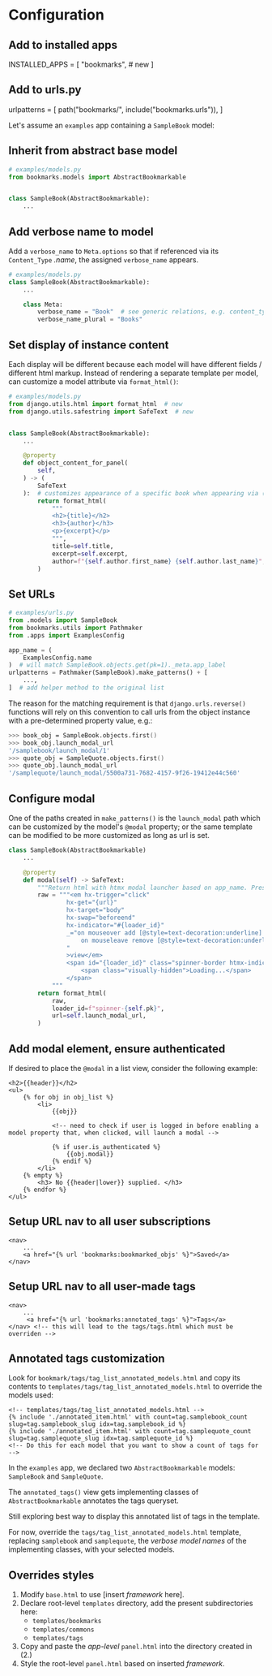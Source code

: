 # Configuration

## Add to installed apps

INSTALLED_APPS = [
    "bookmarks", # new
]

## Add to urls.py

urlpatterns = [
    path("bookmarks/", include("bookmarks.urls")),
]

Let's assume an `examples` app containing a `SampleBook` model:

## Inherit from abstract base model

```python
# examples/models.py
from bookmarks.models import AbstractBookmarkable


class SampleBook(AbstractBookmarkable):
    ...
```

## Add verbose name to model

Add a `verbose_name` to `Meta.options` so that if referenced via its `Content_Type` _.name_, the assigned `verbose_name` appears.

```python
# examples/models.py
class SampleBook(AbstractBookmarkable):
    ...

    class Meta:
        verbose_name = "Book"  # see generic relations, e.g. content_type.name
        verbose_name_plural = "Books"
```

## Set display of instance content

Each display will be different because each model will have different fields / different html markup. Instead of rendering a separate template per model, can customize a model attribute via `format_html()`:

```python
# examples/models.py
from django.utils.html import format_html  # new
from django.utils.safestring import SafeText  # new


class SampleBook(AbstractBookmarkable):
    ...

    @property
    def object_content_for_panel(
        self,
    ) -> (
        SafeText
    ):  # customizes appearance of a specific book when appearing via (a) the launch_modal_func or (b) the get_item_func
        return format_html(
            """
            <h2>{title}</h2>
            <h3>{author}</h3>
            <p>{excerpt}</p>
            """,
            title=self.title,
            excerpt=self.excerpt,
            author=f"{self.author.first_name} {self.author.last_name}",
        )
```

## Set URLs

```python
# examples/urls.py
from .models import SampleBook
from bookmarks.utils import Pathmaker
from .apps import ExamplesConfig

app_name = (
    ExamplesConfig.name
)  # will match SampleBook.objects.get(pk=1)._meta.app_label
urlpatterns = Pathmaker(SampleBook).make_patterns() + [
    ...,
]  # add helper method to the original list
```

The reason for the matching requirement is that `django.urls.reverse()` functions will rely on this convention to call urls from the object instance with a pre-determined property value, e.g.:

```zsh
>>> book_obj = SampleBook.objects.first()
>>> book_obj.launch_modal_url
'/samplebook/launch_modal/1'
>>> quote_obj = SampleQuote.objects.first()
>>> quote_obj.launch_modal_url
'/samplequote/launch_modal/5500a731-7682-4157-9f26-19412e44c560'
```

## Configure modal

One of the paths created in `make_patterns()` is the `launch_modal` path which can be customized by the model's `@modal` property; or the same template can be modified to be more customized as long as url is set.

```py
class SampleBook(AbstractBookmarkable)
    ...

    @property
    def modal(self) -> SafeText:
        """Return html with htmx modal launcher based on app_name. Presumes prior coordination with bookmarks.utils in urls.py"""
        raw = """<em hx-trigger="click"
                hx-get="{url}"
                hx-target="body"
                hx-swap="beforeend"
                hx-indicator="#{loader_id}"
                _="on mouseover add [@style=text-decoration:underline] to me
                    on mouseleave remove [@style=text-decoration:underline] from me
                "
                >view</em>
                <span id="{loader_id}" class="spinner-border htmx-indicator" role="status">
                    <span class="visually-hidden">Loading...</span>
                </span>
            """
        return format_html(
            raw,
            loader_id=f"spinner-{self.pk}",
            url=self.launch_modal_url,
        )
```

## Add modal element, ensure authenticated

If desired to place the `@modal` in a list view, consider the following example:

```jinja
<h2>{{header}}</h2>
<ul>
    {% for obj in obj_list %}
        <li>
            {{obj}}

            <!-- need to check if user is logged in before enabling a model property that, when clicked, will launch a modal -->

            {% if user.is_authenticated %}
                {{obj.modal}}
            {% endif %}
        </li>
    {% empty %}
        <h3> No {{header|lower}} supplied. </h3>
    {% endfor %}
</ul>
```

## Setup URL nav to all user subscriptions

```jinja
<nav>
    ...
    <a href="{% url 'bookmarks:bookmarked_objs' %}">Saved</a>
</nav>
```

## Setup URL nav to all user-made tags

```jinja
<nav>
    ...
     <a href="{% url 'bookmarks:annotated_tags' %}">Tags</a>
</nav> <!-- this will lead to the tags/tags.html which must be overriden -->
```

## Annotated tags customization

Look for `bookmark/tags/tag_list_annotated_models.html` and copy its contents to `templates/tags/tag_list_annotated_models.html` to override the models used:

```jinja
<!-- templates/tags/tag_list_annotated_models.html -->
{% include './annotated_item.html' with count=tag.samplebook_count slug=tag.samplebook_slug idx=tag.samplebook_id %}
{% include './annotated_item.html' with count=tag.samplequote_count slug=tag.samplequote_slug idx=tag.samplequote_id %}
<!-- Do this for each model that you want to show a count of tags for -->
```

In the `examples` app, we declared two `AbstractBookmarkable` models: `SampleBook` and `SampleQuote`.

The `annotated_tags()` view gets implementing classes of `AbstractBookmarkable` annotates the tags queryset.

Still exploring best way to display this annotated list of tags in the template.

For now, override the `tags/tag_list_annotated_models.html` template, replacing `samplebook` and `samplequote`, the _verbose model names_ of the implementing classes, with your selected models.

## Overrides styles

1. Modify `base.html` to use [insert _framework_ here].
2. Declare root-level `templates` directory, add the present subdirectories here:
   - `templates/bookmarks`
   - `templates/commons`
   - `templates/tags`
3. Copy and paste the _app-level_ `panel.html` into the directory created in (2.)
4. Style the root-level `panel.html` based on inserted _framework_.
